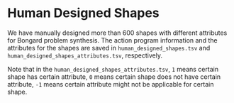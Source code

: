 # Human Designed Shapes

We have manually designed more than 600 shapes with different attributes for Bongard problem synthesis. The action program information and the attributes for the shapes are saved in `human_designed_shapes.tsv` and `human_designed_shapes_attributes.tsv`, respectively.

Note that in the `human_designed_shapes_attributes.tsv`, `1` means certain shape has certain attribute, `0` means certain shape does not have certain attribute, `-1` means certain attribute might not be applicable for certain shape.